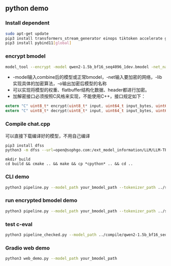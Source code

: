 ## python demo

### Install dependent
```bash
sudo apt-get update
pip3 install transformers_stream_generator einops tiktoken accelerate gradio transformers==4.41.2 
pip3 install pybind11[global]
```

### encrypt bmodel

```bash
model_tool --encrypt -model qwen2-1.5b_bf16_seq4096_1dev.bmodel -net_name block_0 -lib libcipher.so -o qwen2-1.5b_bf16_seq4096_1dev_encrypted.bmodel
```
* -model输入combine后的模型或正常bmodel，-net输入要加密的网络，-lib实现具体的加密算法，-o输出加密后模型的名称
* 可以实现将模型的权重、flatbuffer结构化数据、header都进行加密。
* 加解密接口必须按照C风格来实现，不能使用C++，接口规定如下：
```c
extern "C" uint8_t* encrypt(uint8_t* input, uint64_t input_bytes, uint64_t* output_bytes);
extern "C" uint8_t* decrypt(uint8_t* input, uint64_t input_bytes, uint64_t* output_bytes);
```

### Compile chat.cpp

可以直接下载编译好的模型，不用自己编译
```bash
pip3 install dfss
python3 -m dfss --url=open@sophgo.com:/ext_model_information/LLM/LLM-TPU/qwen2-7b_int4_seq8192_1dev.bmodel
```

```
mkdir build
cd build && cmake .. && make && cp *cpython* .. && cd ..
```

### CLI demo
```bash
python3 pipeline.py --model_path your_bmodel_path --tokenizer_path ../support/token_config/ --devid 0 --generation_mode greedy
```

### run encrypted bmodel demo
```bash
python3 pipeline.py --model_path your_bmodel_path --tokenizer_path ../support/token_config/ --devid 0 --generation_mode greedy --lib_path libcipher.so
```

### test c-eval
```bash
python3 pipeline_checked.py --model_path ../compile/qwen2-1.5b_bf16_seq4096_1dev_encrypted.bmodel --tokenizer_path ../support/token_config/ --devid 0 --generation_mode greedy --lib_path ../share_cache_demo/build/libcipher.so --max_new_tokens 50
```

### Gradio web demo
```bash
python3 web_demo.py --model_path your_bmodel_path
```
